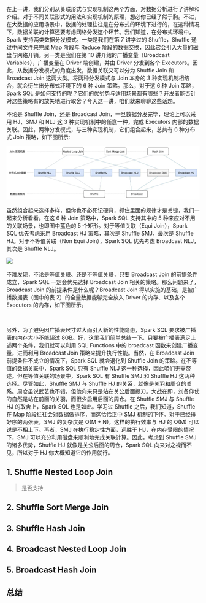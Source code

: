 在上一讲，我们分别从关联形式与实现机制这两个方面，对数据分析进行了讲解和介绍。对于不同关联形式的用法和实现机制的原理，想必你已经了然于胸。不过，在大数据的应用场景中，数据的处理往往是在分布式的环境下进行的，在这种情况下，数据关联的计算还要考虑网络分发这个环节。我们知道，在分布式环境中，Spark 支持两类数据分发模式。一类是我们在第 7 讲学过的 Shuffle，Shuffle 通过中间文件来完成 Map 阶段与 Reduce 阶段的数据交换，因此它会引入大量的磁盘与网络开销。另一类是我们在第 10 讲介绍的广播变量（Broadcast Variables），广播变量在 Driver 端创建，并由 Driver 分发到各个 Executors。因此，从数据分发模式的角度出发，数据关联又可以分为 Shuffle Join 和 Broadcast Join 这两大类。将两种分发模式与 Join 本身的 3 种实现机制相结合，就会衍生出分布式环境下的 6 种 Join 策略。那么，对于这 6 种 Join 策略，Spark SQL 是如何支持的呢？它们的优劣势与适用场景都有哪些？开发者能否针对这些策略有的放矢地进行取舍？今天这一讲，咱们就来聊聊这些话题。

不论是 Shuffle Join，还是 Broadcast Join，一旦数据分发完毕，理论上可以采用 HJ、SMJ 和 NLJ 这 3 种实现机制中的任意一种，完成 Executors 内部的数据关联。因此，两种分发模式，与三种实现机制，它们组合起来，总共有 6 种分布式 Join 策略，如下图所示:

![](img-spark-sql-join-strategy-1.png)

虽然组合起来选择多样，但你也不必死记硬背，抓住里面的规律才是关键，我们一起来分析看看。在这 6 种 Join 策略中，Spark SQL 支持其中的 5 种来应对不用的关联场景，也即图中蓝色的 5 个矩形。对于等值关联（Equi Join），Spark SQL 优先考虑采用 Broadcast HJ 策略，其次是 Shuffle SMJ，最次是 Shuffle HJ。对于不等值关联（Non Equi Join），Spark SQL 优先考虑 Broadcast NLJ，其次是 Shuffle NLJ。

![](img-spark-sql-join-strategy-2.png)

不难发现，不论是等值关联、还是不等值关联，只要 Broadcast Join 的前提条件成立，Spark SQL 一定会优先选择 Broadcast Join 相关的策略。那么问题来了，Broadcast Join 的前提条件是什么呢？Broadcast Join 得以实施的基础，是被广播数据表（图中的表 2）的全量数据能够完全放入 Driver 的内存、以及各个 Executors 的内存，如下图所示。

![]()

另外，为了避免因广播表尺寸过大而引入新的性能隐患，Spark SQL 要求被广播表的内存大小不能超过 8GB。好，这里我们简单总结一下。只要被广播表满足上述两个条件，我们就可以利用 SQL Functions 中的 broadcast 函数来创建广播变量，进而利用 Broadcast Join 策略来提升执行性能。当然，在 Broadcast Join 前提条件不成立的情况下，Spark SQL 就会退化到 Shuffle Join 的策略。在不等值的数据关联中，Spark SQL 只有 Shuffle NLJ 这一种选择，因此咱们无需赘述。但在等值关联的场景中，Spark SQL 有 Shuffle SMJ 和 Shuffle HJ 这两种选择。尽管如此，Shuffle SMJ 与 Shuffle HJ 的关系，就像是关羽和周仓的关系。周仓虽说武艺也不错，但他向来只是站在关公后面提刀。大战在即，刘备仰仗的自然是站在前面的关羽，而很少启用后面的周仓。在 Shuffle SMJ 与 Shuffle HJ 的取舍上，Spark SQL 也是如此。学习过 Shuffle 之后，我们知道，Shuffle 在 Map 阶段往往会对数据做排序，而这恰恰正中 SMJ 机制的下怀。对于已经排好序的两张表，SMJ 的复杂度是 O(M + N)，这样的执行效率与 HJ 的 O(M) 可以说是不相上下。再者，SMJ 在执行稳定性方面，远胜于 HJ，在内存受限的情况下，SMJ 可以充分利用磁盘来顺利地完成关联计算。因此，考虑到 Shuffle SMJ 的诸多优势，Shuffle HJ 就像是关公后面的周仓，Spark SQL 向来对之视而不见，所以对于 HJ 你大概知道它的作用就行。


## 1. Shuffle Nested Loop Join

> 是否支持

## 2. Shuffle Sort Merge Join

## 3. Shuffle Hash Join

## 4. Broadcast Nested Loop Join

## 5. Broadcast Hash Join

## 总结
